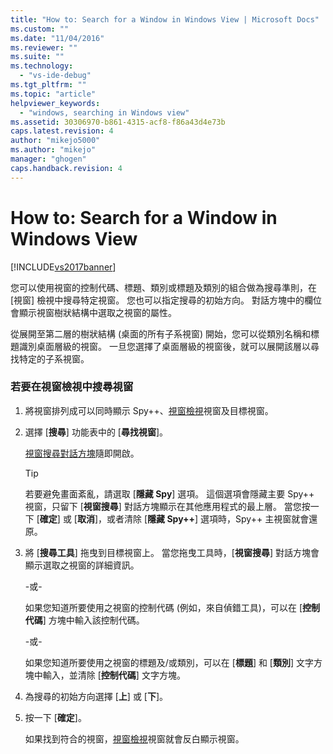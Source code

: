 ```yaml
---
title: "How to: Search for a Window in Windows View | Microsoft Docs"
ms.custom: ""
ms.date: "11/04/2016"
ms.reviewer: ""
ms.suite: ""
ms.technology: 
  - "vs-ide-debug"
ms.tgt_pltfrm: ""
ms.topic: "article"
helpviewer_keywords: 
  - "windows, searching in Windows view"
ms.assetid: 30306970-b861-4315-acf8-f86a43d4e73b
caps.latest.revision: 4
author: "mikejo5000"
ms.author: "mikejo"
manager: "ghogen"
caps.handback.revision: 4
---
```

# How to: Search for a Window in Windows View
[!INCLUDE[vs2017banner](../code-quality/includes/vs2017banner.md)]

您可以使用視窗的控制代碼、標題、類別或標題及類別的組合做為搜尋準則，在 \[視窗\] 檢視中搜尋特定視窗。  您也可以指定搜尋的初始方向。  對話方塊中的欄位會顯示視窗樹狀結構中選取之視窗的屬性。  
  
 從展開至第二層的樹狀結構 \(桌面的所有子系視窗\) 開始，您可以從類別名稱和標題識別桌面層級的視窗。  一旦您選擇了桌面層級的視窗後，就可以展開該層以尋找特定的子系視窗。  
  
### 若要在視窗檢視中搜尋視窗  
  
1.  將視窗排列成可以同時顯示 Spy\+\+、[視窗檢視](../debugger/windows-view.md)視窗及目標視窗。  
  
2.  選擇 \[**搜尋**\] 功能表中的 \[**尋找視窗**\]。  
  
     [視窗搜尋對話方塊](../debugger/window-search-dialog-box.md)隨即開啟。  
  
    > [!TIP]
    >  若要避免畫面紊亂，請選取 \[**隱藏 Spy**\] 選項。  這個選項會隱藏主要 Spy\+\+ 視窗，只留下 \[**視窗搜尋**\] 對話方塊顯示在其他應用程式的最上層。  當您按一下 \[**確定**\] 或 \[**取消**\]，或者清除 \[**隱藏 Spy\+\+**\] 選項時，Spy\+\+ 主視窗就會還原。  
  
3.  將 \[**搜尋工具**\] 拖曳到目標視窗上。  當您拖曳工具時，\[**視窗搜尋**\] 對話方塊會顯示選取之視窗的詳細資訊。  
  
     \-或\-  
  
     如果您知道所要使用之視窗的控制代碼 \(例如，來自偵錯工具\)，可以在 \[**控制代碼**\] 方塊中輸入該控制代碼。  
  
     \-或\-  
  
     如果您知道所要使用之視窗的標題及\/或類別，可以在 \[**標題**\] 和 \[**類別**\] 文字方塊中輸入，並清除 \[**控制代碼**\] 文字方塊。  
  
4.  為搜尋的初始方向選擇 \[**上**\] 或 \[**下**\]。  
  
5.  按一下 \[**確定**\]。  
  
     如果找到符合的視窗，[視窗檢視](../debugger/windows-view.md)視窗就會反白顯示視窗。